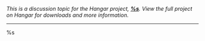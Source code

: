 *This is a discussion topic for the Hangar project, **[%s](%s)**. View the full project on Hangar for downloads and more information.*

-----

%s
